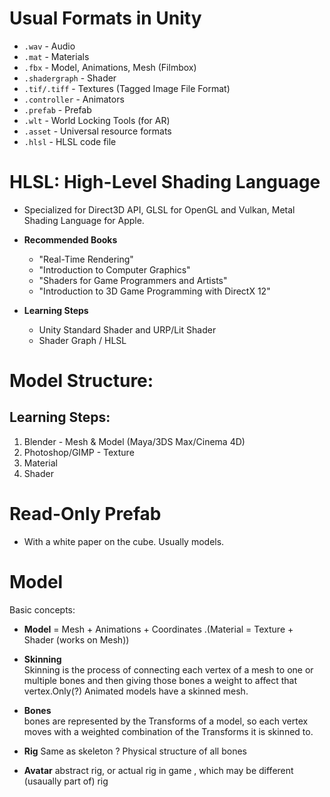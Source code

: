 

# Usual Formats in Unity
- `.wav` - Audio
- `.mat` - Materials
- `.fbx` - Model, Animations, Mesh (Filmbox)
- `.shadergraph` - Shader
- `.tif/.tiff` - Textures (Tagged Image File Format)
- `.controller` - Animators
- `.prefab` - Prefab
- `.wlt` - World Locking Tools (for AR)
- `.asset` - Universal resource formats
- `.hlsl` - HLSL code file

# HLSL: High-Level Shading Language
- Specialized for Direct3D API, GLSL for OpenGL and Vulkan, Metal Shading Language for Apple.
  
- **Recommended Books**  
  - "Real-Time Rendering"
  - "Introduction to Computer Graphics"
  - "Shaders for Game Programmers and Artists"
  - "Introduction to 3D Game Programming with DirectX 12"

- **Learning Steps**  
  - Unity Standard Shader and URP/Lit Shader
  - Shader Graph / HLSL

# Model Structure:

## Learning Steps:
1. Blender - Mesh & Model       (Maya/3DS Max/Cinema 4D)
2. Photoshop/GIMP - Texture
3. Material
4. Shader

# Read-Only Prefab
- With a white paper on the cube. Usually models.



# Model 
Basic concepts:  
- **Model** = Mesh + Animations + Coordinates .(Material = Texture + Shader (works on Mesh))

- **Skinning**  
  Skinning is the process of connecting each vertex of a mesh to one or multiple bones and then giving those bones a weight to affect that vertex.Only(?) Animated models have a skinned mesh.
- **Bones**  
  bones are represented by the Transforms of a model, so each vertex moves with a weighted combination of the Transforms it is skinned to. 
- **Rig** 
  Same as skeleton ? Physical structure of all bones

- **Avatar**
  abstract rig, or actual rig in game , which may be different (usaually part of) rig




